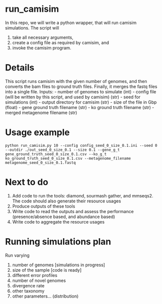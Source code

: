 # run_camisim
In this repo, we will write a python wrapper, that will run camisim simulations. The script will 

1. take all necessary arguments,
1. create a config file as required by camisim, and
1. invoke the camisim program.

# Details

This script runs camisim with the given number of genomes, 
    and then converts the bam files to ground truth files. Finally,
    it merges the fastq files into a single file.
    Inputs: 
    - number of genomes to simulate (int)
    - config file (will be written by this script, and used by camisim) (str)
    - seed for simulations (int)
    - output directory for camisim (str)
    - size of the file in Gbp (float)
    - gene ground truth filename (str)
    - ko ground truth filename (str)
    - merged metagenome filename (str)
    
# Usage example
```
python run_camisim.py 10 --config config_seed_0_size_0.1.ini --seed 0 --outdir ./out_seed_0_size_0.1 --size 0.1 --gene_g_t gene_ground_truth_seed_0_size_0.1.csv --ko_g_t ko_ground_truth_seed_0_size_0.1.csv --metagenome_filename metagenome_seed_0_size_0.1.fastq
```

# Next to do

1. Add code to run the tools: diamond, sourmash gather, and mmseqs2. The code should also generate their resource usages
1. Produce outputs of these tools
1. Write code to read the outputs and assess the performance (presence/absence based, and abundance based)
1. Write code to aggregate the resource usages

# Running simulations plan

Run varying

1. number of genomes [simulations in progress]
1. size of the sample [code is ready]
1. different error profiles
1. number of novel genomes
1. divergence rate
1. other taxonomy
1. other parameters... (distribution)